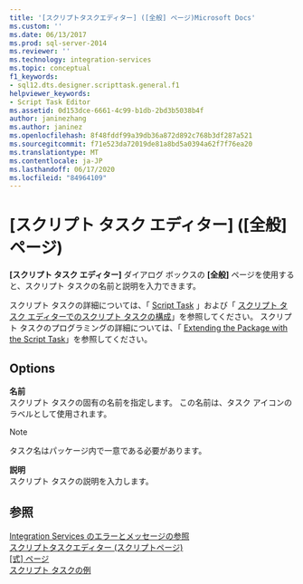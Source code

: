 ```yaml
---
title: '[スクリプトタスクエディター] ([全般] ページ)Microsoft Docs'
ms.custom: ''
ms.date: 06/13/2017
ms.prod: sql-server-2014
ms.reviewer: ''
ms.technology: integration-services
ms.topic: conceptual
f1_keywords:
- sql12.dts.designer.scripttask.general.f1
helpviewer_keywords:
- Script Task Editor
ms.assetid: 0d153dce-6661-4c99-b1db-2bd3b5038b4f
author: janinezhang
ms.author: janinez
ms.openlocfilehash: 8f48fddf99a39db36a872d892c768b3df287a521
ms.sourcegitcommit: f71e523da72019de81a8bd5a0394a62f7f76ea20
ms.translationtype: MT
ms.contentlocale: ja-JP
ms.lasthandoff: 06/17/2020
ms.locfileid: "84964109"
---
```

# <a name="script-task-editor-general-page"></a>[スクリプト タスク エディター] \([全般] ページ)
  **[スクリプト タスク エディター]** ダイアログ ボックスの **[全般]** ページを使用すると、スクリプト タスクの名前と説明を入力できます。  
  
 スクリプト タスクの詳細については、「 [Script Task](control-flow/script-task.md) 」および「 [スクリプト タスク エディターでのスクリプト タスクの構成](extending-packages-scripting/task/configuring-the-script-task-in-the-script-task-editor.md)」を参照してください。 スクリプト タスクのプログラミングの詳細については、「 [Extending the Package with the Script Task](extending-packages-scripting/task/extending-the-package-with-the-script-task.md)」を参照してください。  
  
## <a name="options"></a>Options  
 **名前**  
 スクリプト タスクの固有の名前を指定します。 この名前は、タスク アイコンのラベルとして使用されます。  
  
> [!NOTE]  
>  タスク名はパッケージ内で一意である必要があります。  
  
 **説明**  
 スクリプト タスクの説明を入力します。  
  
## <a name="see-also"></a>参照  
 [Integration Services のエラーとメッセージの参照](../../2014/integration-services/integration-services-error-and-message-reference.md)   
 [スクリプトタスクエディター &#40;スクリプトページ&#41;](../../2014/integration-services/script-task-editor-script-page.md)   
 [[式] ページ](expressions/expressions-page.md)   
 [スクリプト タスクの例](extending-packages-scripting-task-examples/script-task-examples.md)  
  
  
